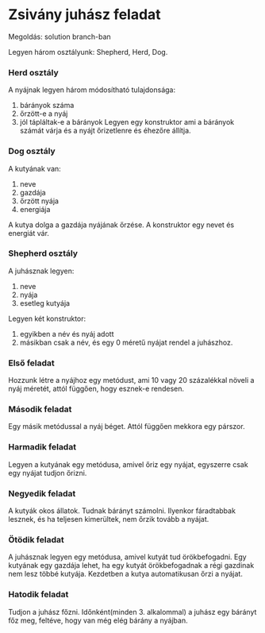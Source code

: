 # Zsivány juhász feladat

Megoldás: solution branch-ban

Legyen három osztályunk: Shepherd, Herd, Dog.

### Herd osztály
A nyájnak legyen három módosítható tulajdonsága:
1. bárányok száma
2. őrzött-e a nyáj
3. jól tápláltak-e a bárányok
Legyen egy konstruktor ami a bárányok számát várja és a nyájt őrizetlenre és éhezőre állítja.

### Dog osztály
A kutyának van:
1. neve
2. gazdája
3. őrzött nyája
4. energiája

A kutya dolga a gazdája nyájának őrzése.
A konstruktor egy nevet és energiát vár.

### Shepherd osztály
A juhásznak legyen:
1. neve
2. nyája
3. esetleg kutyája

Legyen két konstruktor:
1. egyikben a név és nyáj adott
2. másikban csak a név, és egy 0 méretű nyájat rendel a juhászhoz.

### Első feladat
Hozzunk létre a nyájhoz egy metódust, ami 10 vagy 20 százalékkal növeli a nyáj méretét,
attól függően, hogy esznek-e rendesen.

### Második feladat
Egy másik metódussal a nyáj béget. Attól függően mekkora egy párszor.

### Harmadik feladat
Legyen a kutyának egy metódusa, amivel őriz egy nyájat, egyszerre csak egy nyájat tudjon őrizni.

### Negyedik feladat
A kutyák okos állatok. Tudnak bárányt számolni. Ilyenkor fáradtabbak lesznek, és ha teljesen kimerültek,
nem őrzik tovább a nyájat.

### Ötödik feladat
A juhásznak legyen egy metódusa, amivel kutyát tud örökbefogadni. Egy kutyának egy gazdája lehet, ha egy kutyát
örökbefogadnak a régi gazdinak nem lesz többé kutyája.
Kezdetben a kutya automatikusan őrzi a nyájat.

### Hatodik feladat
Tudjon a juhász főzni. Időnként(minden 3. alkalommal) a juhász egy bárányt főz meg,
feltéve, hogy van még elég bárány a nyájban.
